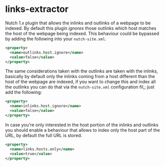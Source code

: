 links-extractor
===============

Nutch 1.x plugin that allows the inlinks and outlinks of a webpage to be indexed. By default this plugin *ignores*
those outlinks which host matches the host of the webpage being indexed. This behaviour could be bypassed by adding
the following into your `nutch-site.xml`.

```xml
<property>
  <name>outlinks.host.ignore</name>
  <value>false</value>
</property>
```

The same considerations taken with the outlinks are taken with the inlinks, basically by default only the inlinks coming from a host different than the host of the webpage are indexed, if you want to change this and index all the outlinks you can
do that via the `nutch-site.xml` configuration fil,; just add the following:

```xml
<property>
  <name>inlinks.host.ignore</name>
  <value>false</value>
</property>
```

In case you're only interested in the host portion of the inlinks and outlinks you should enable a behaviour that allows to index only the host part of the URL, by default the full URL is stored.

```xml
<property>
  <name>links.hosts.only</name>
  <value>true</value>
</property>
```